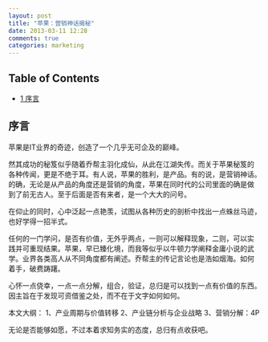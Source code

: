 ```yaml
---
layout: post
title: "苹果：营销神话揭秘"
date: 2013-03-11 12:28
comments: true
categories: marketing
---
```



<div id="table-of-contents">
<h2>Table of Contents</h2>
<div id="text-table-of-contents">
<ul>
<li><a href="#sec-1">1 序言</a></li>
</ul>
</div>
</div>

<div id="outline-container-1" class="outline-2">
<h2 id="sec-1">序言</h2>
<div class="outline-text-2" id="text-1">


<p>
苹果是IT业界的奇迹，创造了一个几乎无可企及的巅峰。
</p>
<p>
然其成功的秘笈似乎随着乔帮主羽化成仙，从此在江湖失传。而关于苹果秘笈的
各种传闻，更是不绝于耳。有人说，苹果的胜利，是产品。有的说，是营销神话。
的确，无论是从产品的角度还是营销的角度，苹果在同时代的公司里面的确是做
到了前无古人。至于后面是否有来者，是一个大大的问号。
</p>
<p>
在仰止的同时，心中泛起一点艳羡，试图从各种历史的剖析中找出一点蛛丝马迹，
也好学得一招半式。
</p>
<p>
任何的一门学问，是否有价值，无外乎两点，一则可以解释现象，二则，可以实
践并可重现结果。苹果，早已臻化境，而我等似乎以牛顿力学阐释金庸小说的武
学。业界各类高人从不同角度都有阐述。乔帮主的传记言论也是浩如烟海。如何
着手，破费踌躇。
</p>
<p>
心怀一点侥幸，一点一点分解，组合，验证，总归是可以找到一点有价值的东西。
因主旨在于发现可资借鉴之处，而不在于文字如何如何。
</p>
<p>
本文大纲：
1、产业周期与价值转移
2、产业链分析与企业战略
3、营销分解：4P
</p>
<p>
无论是否能够如愿，不过本着求知务实的态度，总归有点收获吧。
</p>

</div>
</div>
